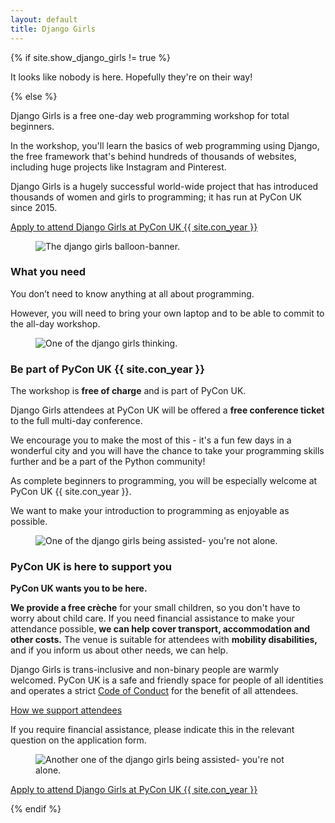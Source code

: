 ```yaml
---
layout: default
title: Django Girls
---
```

{% if site.show_django_girls != true %}<div class="box box_red"><p>It looks like nobody is here. Hopefully they're on their way!</p></div>{% else %}
<p>Django Girls is a free one-day web programming workshop for total beginners.</p>

<p>In the workshop, you'll learn the basics of web programming using Django, the free framework that's behind hundreds of thousands of websites, including huge projects like Instagram and Pinterest.</p>

<p>Django Girls is a hugely successful world-wide project that has introduced thousands of women and girls to programming; it has run at PyCon UK since 2015.</p>

<a href="https://djangogirls.org/pyconuk/">Apply to attend Django Girls at PyCon UK {{ site.con_year }}</a>

<figure>
  <img src="/images/django_girls_banner.jpg" alt="The django girls balloon-banner.">
</figure>

<div class="box box_yellow">
  <h3>What you need</h3>
  <p>You don’t need to know anything at all about programming.</p>
  <p>However, you will need to bring your own laptop and to be able to commit to the all-day workshop.</p>
</div>

<figure>
  <img src="/images/django_girls_thinking.jpg" alt="One of the django girls thinking.">
</figure>

<div class="box box_red">
  <h3>Be part of PyCon UK {{ site.con_year }}</h3>
  <p>The workshop is <strong>free of charge</strong> and is part of PyCon UK.</p>
  <p>Django Girls attendees at PyCon UK will be offered a <strong>free conference ticket</strong> to the full multi-day conference.</p>
  <p>We encourage you to make the most of this - it's a fun few days in a wonderful city and you will have the chance to take your programming skills further and be a part of the Python community!</p>
  <p>As complete beginners to programming, you will be especially welcome at PyCon UK {{ site.con_year }}.</p>
  <p>We want to make your introduction to programming as enjoyable as possible.</p>
</div>

<figure>
  <img src="/images/django_girls_assist2.jpg" alt="One of the django girls being assisted- you're not alone.">
</figure>

<div class="box box_blue">
  <h3>PyCon UK is here to support you</h3>
  <p><strong>PyCon UK wants you to be here.</strong></p>
  <p><strong>We provide a free crèche</strong> for your small children, so you don't have to worry about child care. If you need financial assistance to make your attendance possible, <strong>we can help cover transport, accommodation and other costs.</strong> The venue is suitable for attendees with <strong>mobility disabilities,</strong> and if you inform us about other needs, we can help.</p>
  <p>Django Girls is trans-inclusive and non-binary people are warmly welcomed. PyCon UK is a safe and friendly space for people of all identities and operates a strict <a href="/code-of-conduct/">Code of Conduct</a> for the benefit of all attendees.</p>
  <p><a href="/inclusion/">How we support attendees</a></p>
  <p>If you require financial assistance, please indicate this in the relevant question on the application form.</p>
</div>

<figure>
  <img src="/images/django_girls_assist.jpg" alt="Another one of the django girls being assisted- you're not alone.">
</figure>

<a href="https://djangogirls.org/pyconuk/">Apply to attend Django Girls at PyCon UK {{ site.con_year }}</a>

{% endif %}
